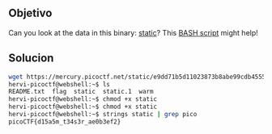 ## Objetivo
Can you look at the data in this binary: [static](https://mercury.picoctf.net/static/e9dd71b5d11023873b8abe99cdb45551/static)? This [BASH script](https://mercury.picoctf.net/static/e9dd71b5d11023873b8abe99cdb45551/ltdis.sh) might help!
## Solucion
```bash
wget https://mercury.picoctf.net/static/e9dd71b5d11023873b8abe99cdb45551/static
hervi-picoctf@webshell:~$ ls
README.txt  flag  static  static.1  warm
hervi-picoctf@webshell:~$ chmod +x static
hervi-picoctf@webshell:~$ chmod +x static
hervi-picoctf@webshell:~$ strings static | grep pico
picoCTF{d15a5m_t34s3r_ae0b3ef2}
```

